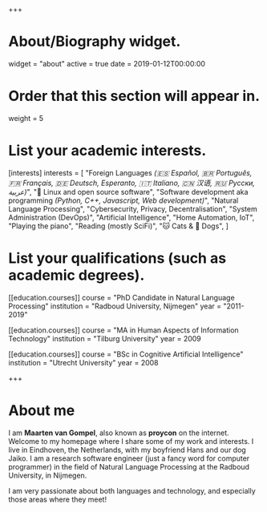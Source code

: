 +++
# About/Biography widget.
widget = "about"
active = true
date = 2019-01-12T00:00:00

# Order that this section will appear in.
weight = 5

# List your academic interests.
[interests]
  interests = [
    "Foreign Languages *(🇪🇸 Español, 🇧🇷 Português, 🇫🇷 Français, 🇩🇪  Deutsch, Esperanto, 🇮🇹 Italiano, 🇨🇳 汉语, 🇷🇺 Русски, عربية)*",
    "🐧 Linux and open source software",
    "Software development aka programming *(Python, C++, Javascript, Web development)*",
    "Natural Language Processing",
    "Cybersecurity, Privacy, Decentralisation",
    "System Administration (DevOps)",
    "Artificial Intelligence",
    "Home Automation, IoT",
    "Playing the piano",
    "Reading (mostly SciFi)",
    "🐱 Cats & 🐶 Dogs",
  ]

# List your qualifications (such as academic degrees).
[[education.courses]]
  course = "PhD Candidate in Natural Language Processing"
  institution = "Radboud University, Nijmegen"
  year = "2011-2019"

[[education.courses]]
  course = "MA in Human Aspects of Information Technology"
  institution = "Tilburg University"
  year = 2009

[[education.courses]]
  course = "BSc in Cognitive Artificial Intelligence"
  institution = "Utrecht University"
  year = 2008

+++

# About me

I am **Maarten van Gompel**, also known as **proycon** on the internet. Welcome to my homepage where I share some of my work and interests.
I live in Eindhoven, the Netherlands, with my boyfriend Hans and our dog Jaiko. I am a research software
engineer (just a fancy word for computer programmer) in the field of Natural Language Processing at the Radboud University, in
Nijmegen.

I am very passionate about both languages and technology, and especially those areas where they meet!

